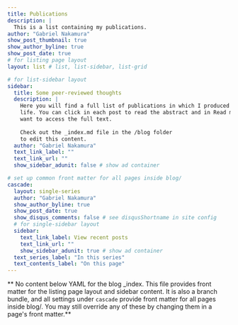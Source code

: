 ```yaml
---
title: Publications
description: |
  This is a list containing my publications.
author: "Gabriel Nakamura"
show_post_thumbnail: true
show_author_byline: true
show_post_date: true
# for listing page layout
layout: list # list, list-sidebar, list-grid

# for list-sidebar layout
sidebar: 
  title: Some peer-reviewed thoughts
  description: |
    Here you will find a full list of publications in which I produced through my research
    life. You can click in each post to read the abstract and in Read more button if you 
    want to access the full text.
    
    Check out the _index.md file in the /blog folder 
    to edit this content. 
  author: "Gabriel Nakamura"
  text_link_label: ""
  text_link_url: ""
  show_sidebar_adunit: false # show ad container

# set up common front matter for all pages inside blog/
cascade:
  layout: single-series
  author: "Gabriel Nakamura"
  show_author_byline: true
  show_post_date: true
  show_disqus_comments: false # see disqusShortname in site config
  # for single-sidebar layout
  sidebar:
    text_link_label: View recent posts
    text_link_url: ""
    show_sidebar_adunit: true # show ad container
  text_series_label: "In this series" 
  text_contents_label: "On this page" 
---
```


** No content below YAML for the blog _index. This file provides front matter for the listing page layout and sidebar content. It is also a branch bundle, and all settings under `cascade` provide front matter for all pages inside blog/. You may still override any of these by changing them in a page's front matter.**
